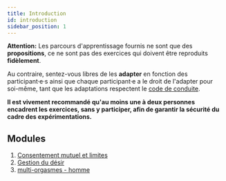 ```yaml
---
title: Introduction
id: introduction
sidebar_position: 1
---
```


**Attention:** Les parcours d'apprentissage fournis ne sont que des **propositions**, ce ne sont pas des exercices qui doivent être reproduits **fidèlement**.

Au contraire, sentez-vous libres de les **adapter** en fonction des participant·e·s ainsi que chaque participant·e a le droit de l'adapter pour soi-même, tant que les adaptations respectent le [code de conduite](/docs/ethical/code-of-conduct).

**Il est vivement recommandé qu'au moins une à deux personnes encadrent les exercices, sans y participer, afin de garantir la sécurité du cadre des expérimentations.**

## Modules

1. [Consentement mutuel et limites](mutual-consent-and-limits)
2. [Gestion du désir](desire-management)
3. [multi-orgasmes - homme](multi-orgasm-man)
